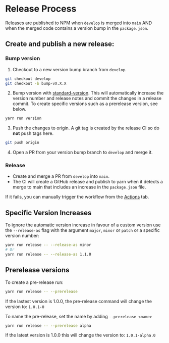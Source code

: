 # Release Process

Releases are published to NPM when `develop` is merged into `main` AND when the merged code contains a version bump in the `package.json`.

## Create and publish a new release:

### Bump version

1. Checkout to a new version bump branch from `develop`.

```bash
git checkout develop
git checkout -b bump-vX.X.X
```

2. Bump version with [standard-version](https://github.com/conventional-changelog/standard-version). This will automatically increase the version number and release notes and commit the changes in a release commit. To create specific versions such as a prerelease version, see below.

```bash
yarn run version
```

3. Push the changes to origin. A git tag is created by the release CI so do **not** push tags here.

```bash
git push origin
```

4. Open a PR from your version bump branch to `develop` and merge it.

### Release

- Create and merge a PR from `develop` into `main`.
- The CI will create a GitHub release and publish to yarn when it detects a merge to main that includes an increase in the `package.json` file.

If it fails, you can manually trigger the workflow from the [Actions](https://github.com/ERC725Alliance/erc725.js/actions/workflows/release.yml) tab.

## Specific Version Increases

To ignore the automatic version increase in favour of a custom version use the `--release-as` flag with the argument `major`, `minor` or `patch` or a specific version number:

```bash
yarn run release -- --release-as minor
# Or
yarn run release -- --release-as 1.1.0
```

## Prerelease versions

To create a pre-release run:

```bash
yarn run release -- --prerelease
```

If the lastest version is 1.0.0, the pre-release command will change the version to: `1.0.1-0`

To name the pre-release, set the name by adding `--prerelease <name>`

```bash
yarn run release -- --prerelease alpha
```

If the latest version is 1.0.0 this will change the version to: `1.0.1-alpha.0`
